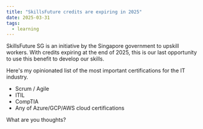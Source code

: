 ```yaml
---
title: "SkillsFuture credits are expiring in 2025"
date: 2025-03-31
tags:
  - learning
---
```

SkillsFuture SG is an initiative by the Singapore government to upskill workers.
With credits expiring at the end of 2025, this is our last opportunity to use this benefit to develop our skills.

Here's my opinionated list of the most important certifications for the IT industry.
- Scrum / Agile
- ITIL
- CompTIA
- Any of Azure/GCP/AWS cloud certifications

What are you thoughts?